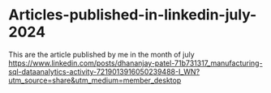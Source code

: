 # Articles-published-in-linkedin-july-2024
This are the article published by me in the month of july
https://www.linkedin.com/posts/dhananjay-patel-71b731317_manufacturing-sql-dataanalytics-activity-7219013916050239488-I_WN?utm_source=share&utm_medium=member_desktop
